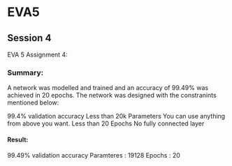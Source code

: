 # EVA5

## Session 4

EVA 5 Assignment 4:

### Summary:
A network was modelled and trained and an accuracy of 99.49% was achieved in 20 epochs. The network was designed with the constranints mentioned below:

99.4% validation accuracy
Less than 20k Parameters
You can use anything from above you want.
Less than 20 Epochs
No fully connected layer

#### Result:

99.49% validation accuracy
Paramteres : 19128
Epochs : 20

